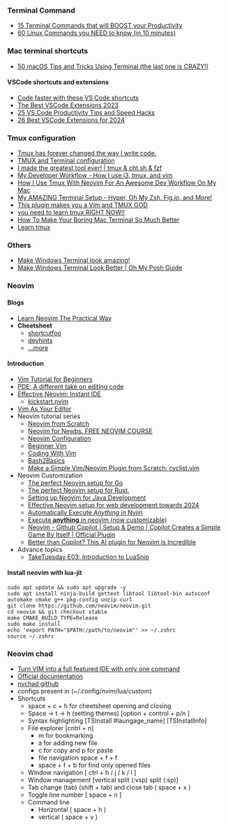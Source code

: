 
### Terminal Command
- [15 Terminal Commands that will BOOST your Productivity](https://www.youtube.com/watch?v=tD8qzBmi-t0)
- [60 Linux Commands you NEED to know (in 10 minutes)](https://www.youtube.com/watch?v=gd7BXuUQ91w)


### Mac terminal shortcuts
- [50 macOS Tips and Tricks Using Terminal (the last one is CRAZY!)](https://www.youtube.com/watch?v=qOrlYzqXPa8)

#### VSCode shortcuts and extensions
- [Code faster with these VS Code shortcuts](https://www.youtube.com/watch?v=dLzMz2Jk_qU)
- [The Best VSCode Extensions 2023](https://www.youtube.com/watch?v=YjhkcvS1xKU)
- [25 VS Code Productivity Tips and Speed Hacks](https://www.youtube.com/watch?v=ifTF3ags0XI)
- [26 Best VSCode Extensions for 2024](https://www.youtube.com/watch?v=uSIseycqOhA)


### Tmux configuration
- [Tmux has forever changed the way I write code.](https://www.youtube.com/watch?v=DzNmUNvnB04)
- [TMUX and Terminal configuration](https://www.youtube.com/playlist?list=PLsz00TDipIfct4F3pHv6_uI9OyjphQEGZ)
- [I made the greatest tool ever! | tmux & cht.sh & fzf](https://www.youtube.com/watch?v=hJzqEAf2U4I)
- [My Developer Workflow - How I use i3, tmux, and vim](https://www.youtube.com/watch?v=bdumjiHabhQ)
- [How I Use Tmux With Neovim For An Awesome Dev Workflow On My Mac](https://www.youtube.com/watch?v=U-omALWIBos)
- [My AMAZING Terminal Setup - Hyper, Oh My Zsh, Fig.io, and More!](https://www.youtube.com/watch?v=SyOnB1qvPn0)
- [This plugin makes you a Vim and TMUX GOD](https://www.youtube.com/watch?v=qyV_hOtMdwg)
- [you need to learn tmux RIGHT NOW!!](https://www.youtube.com/watch?v=nTqu6w2wc68)
- [How To Make Your Boring Mac Terminal So Much Better](https://www.youtube.com/watch?v=CF1tMjvHDRA)
- [Learn tmux](https://www.youtube.com/playlist?list=PLT98CRl2KxKGiyV1u6wHDV8VwcQdzfuKe)


### Others
- [Make Windows Terminal look amazing!](https://www.youtube.com/watch?v=AK2JE2YsKto)
- [Make Windows Terminal Look Better | Oh My Posh Guide](https://www.youtube.com/watch?v=-G6GbXGo4wo)


### Neovim
#### Blogs 
- [Learn Neovim The Practical Way](https://alpha2phi.medium.com/learn-neovim-the-practical-way-8818fcf4830f#545a)
- **Cheetsheet**
	- [shortcutfoo](https://www.shortcutfoo.com/app/dojos/neovim/cheatsheet)
	- [devhints](https://devhints.io/vim)
	- [...more](https://www.google.com/search?q=vim+cheatsheet&rlz=1C5CHFA_enIN999IN1000&oq=vim+cheatsheet&gs_lcrp=EgZjaHJvbWUyCQgAEEUYORiABDIHCAEQABiABDIHCAIQABiABDIHCAMQABiABDIJCAQQABgKGIAEMggIBRAAGBYYHjIICAYQABgWGB4yCggHEAAYChgWGB4yCAgIEAAYFhgeMggICRAAGBYYHtIBCDI2OTlqMGo3qAIAsAIA&sourceid=chrome&ie=UTF-8)
#### Introduction
- [Vim Tutorial for Beginners](https://www.youtube.com/watch?v=RZ4p-saaQkc)
- [PDE: A different take on editing code](https://www.youtube.com/watch?v=QMVIJhC9Veg)
- [Effective Neovim: Instant IDE](https://www.youtube.com/watch?v=stqUbv-5u2s)
	- [kickstart.nvim](https://github.com/nvim-lua/kickstart.nvim)
- [Vim As Your Editor](https://www.youtube.com/playlist?list=PLm323Lc7iSW_wuxqmKx_xxNtJC_hJbQ7R)
- Neovim tutorial series
	- [Neovim from Scratch](https://www.youtube.com/playlist?list=PLhoH5vyxr6Qq41NFL4GvhFp-WLd5xzIzZ)
	- [Neovim for Newbs. FREE NEOVIM COURSE](https://www.youtube.com/playlist?list=PLsz00TDipIffreIaUNk64KxTIkQaGguqn)
	- [Neovim Configuration](https://www.youtube.com/playlist?list=PLsz00TDipIffxsNXSkskknolKShdbcALR)
	- [Beginner Vim](https://www.youtube.com/playlist?list=PLmTrCsxAaghUhCmSiX5Py-e9O8UOPX502)
	- [Coding With Vim](https://www.youtube.com/playlist?list=PLmTrCsxAaghW9KWrzuc6n2B9ud2uV5sjK)
	- [Bash2Basics](https://www.youtube.com/playlist?list=PLep05UYkc6wTWlugE_9Lj6JlLpvSBbkZ_)
	- [Make a Simple Vim/Neovim Plugin from Scratch: cyclist.vim](https://www.youtube.com/watch?v=apyV4v7x33o&list=PLep05UYkc6wSgBFseCsRBSQQ1Fmf3eRa8)
- Neovim Customization
	- [The perfect Neovim setup for Go](https://www.youtube.com/watch?v=i04sSQjd-qo)
	- [The perfect Neovim setup for Rust.](https://www.youtube.com/watch?v=mh_EJhH49Ms)
	- [Setting up Neovim for Java Development](https://www.youtube.com/watch?v=8q_VPqA-KLs)
	- [Effective Neovim setup for web development towards 2024](https://www.youtube.com/watch?v=fFHlfbKVi30)
	- [Automatically Execute *Anything* in Nvim](https://www.youtube.com/watch?v=9gUatBHuXE0)
	- [Execute **anything** in neovim (now customizable)](https://www.youtube.com/watch?v=HlfjpstqXwE)
	- [Neovim - Github Copilot | Setup & Demo | Copilot Creates a Simple Game By Itself | Official Plugin](https://www.youtube.com/watch?v=eMnZBaOs4vM&list=PLhoH5vyxr6Qo_5IoxqcQjHgBe77xD5-BP)
	- [Better than Copilot? This AI plugin for Neovim is Incredible](https://www.youtube.com/watch?v=7k0KZsheLP4)
- Advance topics
	- [TakeTuesday E03: Introduction to LuaSnip](https://www.youtube.com/watch?v=Dn800rlPIho)


#### Install neovim with lua-jit
```
sudo apt update && sudo apt upgrade -y
sudo apt install ninja-build gettext libtool libtool-bin autoconf automake cmake g++ pkg-config unzip curl
git clone https://github.com/neovim/neovim.git
cd neovim && git checkout stable
make CMAKE_BUILD_TYPE=Release
sudo make install
echo 'export PATH="$PATH:/path/to/neovim"' >> ~/.zshrc
source ~/.zshrc
```

### Neovim chad
- [Turn VIM into a full featured IDE with only one command](https://www.youtube.com/watch?v=Mtgo-nP_r8Y)
- [Official documentation](https://nvchad.com/docs/quickstart/install)
- [nvchad github](https://github.com/NvChad/NvChad)
- configs present in (~/.config/nvim/lua/custom)
- Shortcuts
	- space + c + h for cheetsheet opening and closing
	- Space -> t -> h (setting themes) [option + control + p/n ]
	- Syntax highlighting [TSInstall #laungage_name] [TSInstallInfo]
	- File explorer [cntrl + n] 
		- m for bookmarking
		- a for adding new file
		- c for copy and p for paste
		- file navigation space + f + f
		- space + f + b for find only opened files
	- Window navigation [ ctrl + h / j / k / l ]
	- Window management [vertical split (:vsp)  split (:sp)] 
	- Tab change (tab) (shift + tab) and close tab ( space + x )
	- Toggle line number [ space + n ]
	- Command line 
		- Horizontal ( space + h )
		- vertical ( space + v )



